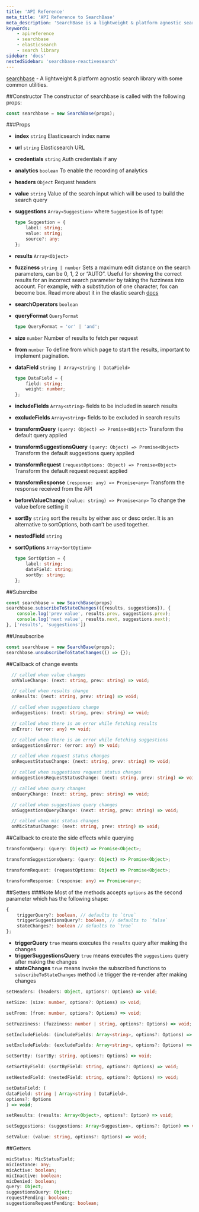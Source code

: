 ```yaml
---
title: 'API Reference'
meta_title: 'API Reference to SearchBase'
meta_description: 'SearchBase is a lightweight & platform agnostic search library with some common utilities.'
keywords:
    - apireference
    - searchbase
    - elasticsearch
    - search library
sidebar: 'docs'
nestedSidebar: 'searchbase-reactivesearch'
---
```


[searchbase](https://github.com/appbaseio/searchbase) - A lightweight & platform agnostic search library with some common utilities.

##Constructor
The constructor of searchbase is called with the following props:

```js
const searchbase = new SearchBase(props);
```

###Props

-   **index** `string`
    Elasticsearch index name
-   **url** `string`
    Elasticsearch URL
-   **credentials** `string`
    Auth credentials if any
-   **analytics** `boolean`
    To enable the recording of analytics
-   **headers** `Object`
    Request headers
-   **value** `string`
    Value of the search input which will be used to build the search query
-   **suggestions** `Array<Suggestion>`
    where `Suggestion` is of type:
    ```typescript
    type Suggestion = {
    	label: string;
    	value: string;
    	source?: any;
    };
    ```
-   **results** `Array<Object>`
-   **fuzziness** `string | number`
    Sets a maximum edit distance on the search parameters, can be 0, 1, 2 or “AUTO”. Useful for showing the correct results for an incorrect search parameter by taking the fuzziness into account. For example, with a substitution of one character, fox can become box.
    Read more about it in the elastic search [docs](https://www.elastic.co/guide/en/elasticsearch/guide/current/fuzziness.html)
-   **searchOperators** `boolean`
-   **queryFormat** `QueryFormat`
    ```typescript
    type QueryFormat = 'or' | 'and';
    ```
-   **size** `number`
    Number of results to fetch per request
-   **from** `number`
    To define from which page to start the results, important to implement pagination.
-   **dataField** `string | Array<string | DataField>`
    ```typescript
    type DataField = {
    	field: string;
    	weight: number;
    };
    ```
-   **includeFields** `Array<string>`
    fields to be included in search results
-   **excludeFields** `Array<string>`
    fields to be excluded in search results
-   **transformQuery** `(query: Object) => Promise<Object>`
    Transform the default query applied
-   **transformSuggestionsQuery** `(query: Object) => Promise<Object>`
    Transform the default suggestions query applied
-   **transformRequest** `(requestOptions: Object) => Promise<Object>`
    Transform the default request request applied
-   **transformResponse** `(response: any) => Promise<any>`
    Transform the response received from the API
-   **beforeValueChange** `(value: string) => Promise<any>`
    To change the value before setting it
-   **sortBy** `string`
    sort the results by either asc or desc order.
    It is an alternative to sortOptions, both can’t be used together.
-   **nestedField** `string`
-   **sortOptions** `Array<SortOption>`

    ```typescript
    type SortOption = {
    	label: string;
    	dataField: string;
    	sortBy: string;
    };
    ```

##Subsrcibe

```js
const searchbase = new SearchBase(props)
searchbase.subscribeToStateChanges(({results, suggestions}), {
    console.log('prev value', results.prev, suggestions.prev);
    console.log('next value', results.next, suggestions.next);
}, ['results', 'suggestions'])
```

##Unsubscribe

```js
const searchbase = new SearchBase(props);
searchbase.unsubscribeToStateChanges(() => {});
```

##Callback of change events

```typescript
  // called when value changes
  onValueChange: (next: string, prev: string) => void;

  // called when results change
  onResults: (next: string, prev: string) => void;

  // called when suggestions change
  onSuggestions: (next: string, prev: string) => void;

  // called when there is an error while fetching results
  onError: (error: any) => void;

  // called when there is an error while fetching suggestions
  onSuggestionsError: (error: any) => void;

  // called when request status changes
  onRequestStatusChange: (next: string, prev: string) => void;

  // called when suggestions request status changes
  onSuggestionsRequestStatusChange: (next: string, prev: string) => void;

  // called when query changes
  onQueryChange: (next: string, prev: string) => void;

  // called when suggestions query changes
  onSuggestionsQueryChange: (next: string, prev: string) => void;

  // called when mic status changes
  onMicStatusChange: (next: string, prev: string) => void;
```

##Callback to create the side effects while querying

```typescript
transformQuery: (query: Object) => Promise<Object>;

transformSuggestionsQuery: (query: Object) => Promise<Object>;

transformRequest: (requestOptions: Object) => Promise<Object>;

transformResponse: (response: any) => Promise<any>;
```

##Setters
###Note
Most of the methods accepts `options` as the second parameter which has the following shape:

```typescript
{
    triggerQuery?: boolean, // defaults to `true`
    triggerSuggestionsQuery?: boolean, // defaults to `false`
    stateChanges?: boolean // defaults to `true`
};

```

-   **triggerQuery**
    `true` means executes the `results` query after making the changes
-   **triggerSuggestionsQuery**
    `true` means executes the `suggestions` query after making the changes
-   **stateChanges**
    `true` means invoke the subscribed functions to `subscribeToStateChanges` method i.e trigger the re-render after making changes

```typescript
setHeaders: (headers: Object, options?: Options) => void;

setSize: (size: number, options?: Options) => void;

setFrom: (from: number, options?: Options) => void;

setFuzziness: (fuzziness: number | string, options?: Options) => void;

setIncludeFields: (includeFields: Array<string>, options?: Options) => void;

setExcludeFields: (excludeFields: Array<string>, options?: Options) => void;

setSortBy: (sortBy: string, options?: Options) => void;

setSortByField: (sortByField: string, options?: Options) => void;

setNestedField: (nestedField: string, options?: Options) => void;

setDataField: (
dataField: string | Array<string | DataField>,
options?: Options
) => void;

setResults: (results: Array<Object>, options?: Option) => void;

setSuggestions: (suggestions: Array<Suggestion>, options?: Option) => void;

setValue: (value: string, options?: Options) => void;
```

##Getters

```typescript
micStatus: MicStatusField;
micInstance: any;
micActive: boolean;
micInactive: boolean;
micDenied: boolean;
query: Object;
suggestionsQuery: Object;
requestPending: boolean;
suggestionsRequestPending: boolean;
```

